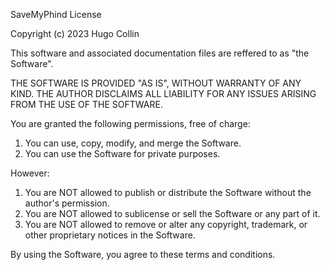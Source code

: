 SaveMyPhind License

Copyright (c) 2023 Hugo Collin

This software and associated documentation files are reffered to as "the Software".

THE SOFTWARE IS PROVIDED "AS IS", WITHOUT WARRANTY OF ANY KIND. THE AUTHOR DISCLAIMS ALL LIABILITY FOR ANY ISSUES ARISING FROM THE USE OF THE SOFTWARE.

You are granted the following permissions, free of charge:
1. You can use, copy, modify, and merge the Software.
2. You can use the Software for private purposes.

However:
1. You are NOT allowed to publish or distribute the Software without the author's permission.
2. You are NOT allowed to sublicense or sell the Software or any part of it.
3. You are NOT allowed to remove or alter any copyright, trademark, or other proprietary notices in the Software.

By using the Software, you agree to these terms and conditions.